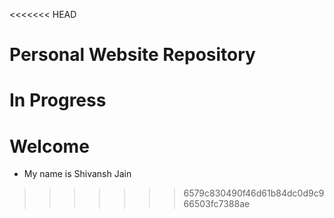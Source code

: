 <<<<<<< HEAD
# Personal Website Repository

In Progress
=======
# Welcome

* My name is Shivansh Jain
>>>>>>> 6579c830490f46d61b84dc0d9c966503fc7388ae
